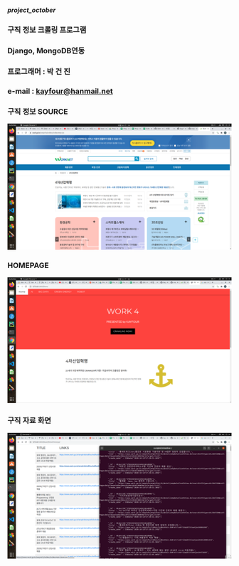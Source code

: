 ##### project_october
### 구직 정보 크롤링 프로그램 
### Django, MongoDB연동

### 프로그래머 : 박 건 진 
### e-mail : kayfour@hanmail.net

### 구직 정보 SOURCE
<img src="https://github.com/kayfour/project_october/blob/master/datas/worknet.png">

###
### HOMEPAGE
<img src="https://github.com/kayfour/project_october/blob/master/datas/homepage.png">

###
### 구직 자료 화면
<img src="https://github.com/kayfour/project_october/blob/master/datas/listwithmongo.png">
  
  
